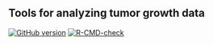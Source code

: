 ## Tools for analyzing tumor growth data

<!-- badges: start -->
[![GitHub version](https://img.shields.io/static/v1?label=GitHub&message=0.2.1&color=blue&logo=github)](https://github.com/pbreheny/tumr)
[![R-CMD-check](https://github.com/pbreheny/tumr/workflows/R-CMD-check/badge.svg)](https://github.com/pbreheny/tumr/actions)
<!-- badges: end -->
